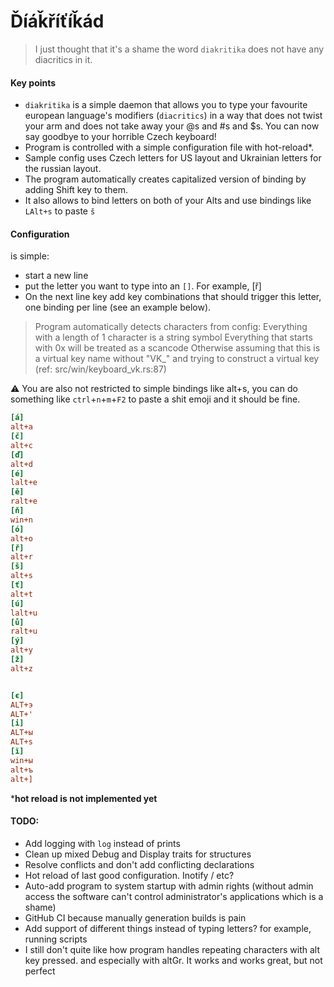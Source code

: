 # Ďíáǩříťíǩád

>I just thought that it's a shame the word `diakritika`
does not have any diacritics in it.


#### Key points
* `diakritika` is a simple daemon that allows you to type your favourite european language's modifiers (`diacritics`)
in a way that does not twist your arm and does not take away your @s and #s and $s. You can now say goodbye to your horrible Czech keyboard!
* Program is controlled with a simple configuration file with hot-reload*.
* Sample config uses Czech letters for US layout and Ukrainian letters for the russian layout.
* The program automatically creates capitalized version of binding by adding Shift key to them.
* It also allows to bind letters on both of your Alts and use bindings like `LAlt+s` to paste `š`


#### Configuration
is simple:
* start a new line
* put the letter you want to type into an `[]`. For example, [ř]
* On the next line key add key combinations that should trigger this letter, one binding per line (see an example below).
> Program automatically detects characters from config:
> Everything with a length of 1 character is a string symbol
> Everything that starts with 0x will be treated as a scancode
> Otherwise assuming that this is a virtual key name without "VK_" and trying to construct a virtual key (ref: src/win/keyboard_vk.rs:87)

⚠ You are also not restricted to simple bindings like alt+s, you can do something like `ctrl`+`n`+`m`+`F2` to paste a shit emoji and it should be fine.

```ini
[á]
alt+a
[č]
alt+c
[ď]
alt+d
[é]
lalt+e
[ě]
ralt+e
[ň]
win+n
[ó]
alt+o
[ř]
alt+r
[š]
alt+s
[ť]
alt+t
[ú]
lalt+u
[ů]
ralt+u
[ý]
alt+y
[ž]
alt+z


[є]
ALT+э
ALT+'
[і]
ALT+ы
ALT+s
[ї]
win+ы
alt+ъ
alt+]

```

***hot reload is not implemented yet**


#### TODO:
* Add logging with `log` instead of prints
* Clean up mixed Debug and Display traits for structures
* Resolve conflicts and don't add conflicting declarations
* Hot reload of last good configuration. Inotify / etc?
* Auto-add program to system startup with admin rights (without admin access the software can't control administrator's applications which is a shame)
* GitHub CI because manually generation builds is pain
* Add support of different things instead of typing letters? for example, running scripts
* I still don't quite like how program handles repeating characters with alt key pressed. and especially with altGr. It works and works great, but not perfect